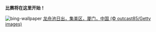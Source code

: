 
**比赛将在这里开始！**

![bing-wallpaper](https://www.bing.com/th?id=OHR.DragonBoatFestival2024_ZH-CN6619827853_1920x1080.jpg)
[龙舟池日出，集美区，厦门，中国 (© outcast85/Getty images)](https://www.bing.com/search?q=%E7%AB%AF%E5%8D%88%E8%8A%82&amp;form=hpcapt&amp;mkt=zh-cn)
  